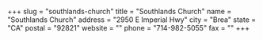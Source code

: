 +++
slug = "southlands-church"
title = "Southlands Church"
name = "Southlands Church"
address = "2950 E Imperial Hwy"
city = "Brea"
state = "CA"
postal = "92821"
website = ""
phone = "714-982-5055"
fax = ""
+++
